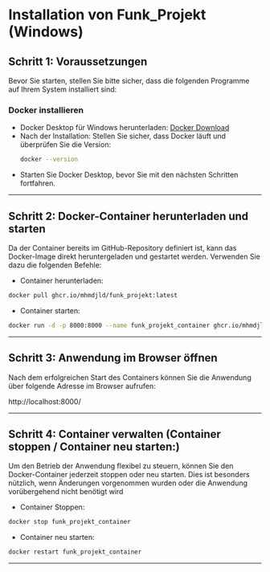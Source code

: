 # Installation von Funk_Projekt (Windows)

## Schritt 1: Voraussetzungen
Bevor Sie starten, stellen Sie bitte sicher, dass die folgenden Programme auf Ihrem System installiert sind:

### Docker installieren
- Docker Desktop für Windows herunterladen: [Docker Download](https://www.docker.com/get-started)
- Nach der Installation: Stellen Sie sicher, dass Docker läuft und überprüfen Sie die Version:
  ```sh
  docker --version
  ```
- Starten Sie Docker Desktop, bevor Sie mit den nächsten Schritten fortfahren.

---

## Schritt 2: Docker-Container herunterladen und starten
Da der Container bereits im GitHub-Repository definiert ist, kann das Docker-Image direkt heruntergeladen und gestartet werden. Verwenden Sie dazu die folgenden Befehle:
- Container herunterladen:
```sh
docker pull ghcr.io/mhmdjld/funk_projekt:latest
```
- Container starten:
```sh
docker run -d -p 8000:8000 --name funk_projekt_container ghcr.io/mhmdjld/funk_projekt:latest
```
---

## Schritt 3: Anwendung im Browser öffnen
Nach dem erfolgreichen Start des Containers können Sie die Anwendung über folgende Adresse im Browser aufrufen:

http://localhost:8000/

---

## Schritt 4: Container verwalten (Container stoppen / Container neu starten:)
Um den Betrieb der Anwendung flexibel zu steuern, können Sie den Docker-Container jederzeit stoppen oder neu starten. Dies ist besonders nützlich, wenn Änderungen vorgenommen wurden oder die Anwendung vorübergehend nicht benötigt wird
- Container Stoppen:
```sh
docker stop funk_projekt_container
```
- Container neu starten:
```sh
docker restart funk_projekt_container
```

---
